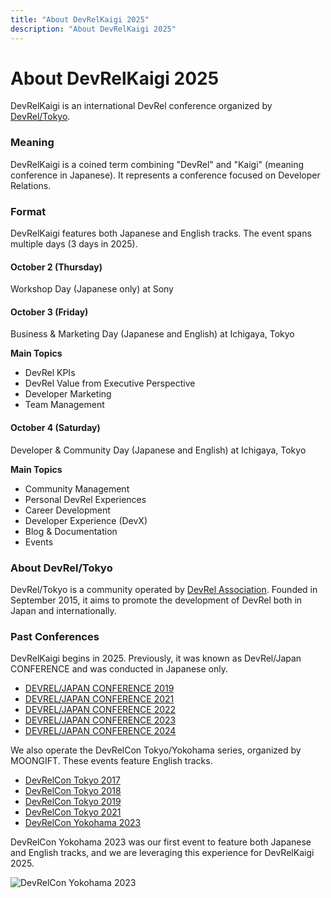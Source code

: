 ```yaml
---
title: "About DevRelKaigi 2025"
description: "About DevRelKaigi 2025"
---
```


# About DevRelKaigi 2025

DevRelKaigi is an international DevRel conference organized by [DevRel/Tokyo](https://devrel.tokyo/).

### Meaning

DevRelKaigi is a coined term combining "DevRel" and "Kaigi" (meaning conference in Japanese). It represents a conference focused on Developer Relations.

### Format

DevRelKaigi features both Japanese and English tracks. The event spans multiple days (3 days in 2025).

#### October 2 (Thursday)

Workshop Day (Japanese only) at Sony

#### October 3 (Friday)

Business & Marketing Day (Japanese and English) at Ichigaya, Tokyo

**Main Topics**

- DevRel KPIs
- DevRel Value from Executive Perspective
- Developer Marketing
- Team Management

#### October 4 (Saturday)

Developer & Community Day (Japanese and English) at Ichigaya, Tokyo

**Main Topics**

- Community Management
- Personal DevRel Experiences
- Career Development
- Developer Experience (DevX)
- Blog & Documentation
- Events

### About DevRel/Tokyo

DevRel/Tokyo is a community operated by [DevRel Association](https://devrel.tokyo/about/association/). Founded in September 2015, it aims to promote the development of DevRel both in Japan and internationally.

### Past Conferences

DevRelKaigi begins in 2025. Previously, it was known as DevRel/Japan CONFERENCE and was conducted in Japanese only.

- [DEVREL/JAPAN CONFERENCE 2019](https://devrel.tokyo/japan-2019/)
- [DEVREL/JAPAN CONFERENCE 2021](https://devrel.tokyo/japan-2021/)
- [DEVREL/JAPAN CONFERENCE 2022](https://devrel.tokyo/japan-2022/)
- [DEVREL/JAPAN CONFERENCE 2023](https://devrel.tokyo/japan-2023/)
- [DEVREL/JAPAN CONFERENCE 2024](https://devrel.tokyo/japan-2024/)

We also operate the DevRelCon Tokyo/Yokohama series, organized by MOONGIFT. These events feature English tracks.

- [DevRelCon Tokyo 2017](https://developerrelations.com/devrelcon/devrelcon-tokyo-2017/)
- [DevRelCon Tokyo 2018](https://developerrelations.com/devrelcon/devrelcon-tokyo-2018/)
- [DevRelCon Tokyo 2019](https://developerrelations.com/devrelcon/devrelcon-tokyo-2019/)
- [DevRelCon Tokyo 2021](https://developerrelations.com/devrelcon/devrelcon-tokyo-2021/)
- [DevRelCon Yokohama 2023](https://developerrelations.com/devrelcon/devrelcon-yokohama-2023/)

DevRelCon Yokohama 2023 was our first event to feature both Japanese and English tracks, and we are leveraging this experience for DevRelKaigi 2025.

![DevRelCon Yokohama 2023](https://parsefiles.back4app.com/M1fqUXYXuxJc4KgPCc5aM0s33fWpiHSCq3ND94fZ/754d2ed77c1b00756b297246bdae73c8_pxoh9haypfq.jpeg)
